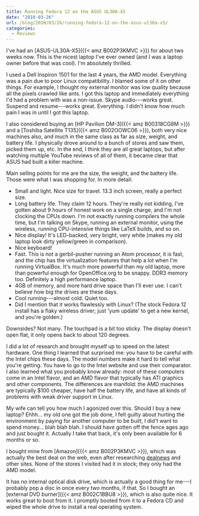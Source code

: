 ```yaml
---
title: Running Fedora 12 on the ASUS UL30A-X5
date: "2010-03-26"
url: /blog/2010/03/26/running-fedora-12-on-the-asus-ul30a-x5/
categories:
  - Reviews
---
```

I've had an [ASUS-UL30A-X5]({{< amz B002P3KMVC >}}) for about two weeks now. This is the nicest laptop I've ever owned (and I was a laptop owner before that was cool). I'm absolutely thrilled.

I used a Dell Inspiron 1501 for the last 4 years, the AMD model. Everything was a pain due to poor Linux compatibility. I blamed some of it on other things. For example, I thought my external monitor was low quality because all the pixels crawled like ants. I got this laptop and immediately everything I'd had a problem with was a non-issue. Skype audio---works great. Suspend and resume---works great. Everything. I didn't know how much pain I was in until I got this laptop.

I also considered buying an [HP Pavilion DM-3]({{< amz B00318CG8M >}}) and a [Toshiba Satellite T135]({{< amz B002OOWC06 >}}), both very nice machines also, and much in the same class as far as size, weight, and battery life. I physically drove around to a bunch of stores and saw them, picked them up, etc. In the end, I think they are all great laptops, but after watching multiple YouTube reviews of all of them, it became clear that ASUS had built a killer machine.

Main selling points for me are the size, the weight, and the battery life. Those were what I was shopping for. In more detail:

* Small and light. Nice size for travel. 13.3 inch screen, really a perfect size.
* Long battery life. They claim 12 hours. They're really not kidding, I've gotten about 9 hours of honest work on a single charge, and I'm not clocking the CPUs down. I'm not exactly running compilers the whole time, but I'm talking on Skype, running an external monitor, using the wireless, running CPU-intensive things like LaTeX builds, and so on.
* Nice display! It's LED-backed, very bright, very white (makes my old laptop look dirty yellow/green in comparison).
* Nice keyboard!
* Fast. This is not a gerbil-pusher running an Atom processor, it is fast, and the chip has the virtualization features that help a lot when I'm running VirtualBox. It's much more powerful than my old laptop, more than powerful enough for OpenOffice.org to be snappy. DDR3 memory too. Definitely a high performance laptop.
* 4GB of memory, and more hard drive space than I'll ever use. I can't believe how big the drives are these days.
* Cool running---almost cold. Quiet too.
* Did I mention that it works flawlessly with Linux? (The stock Fedora 12 install has a flaky wireless driver; just 'yum update' to get a new kernel, and you're golden.)

Downsides? Not many. The touchpad is a bit too sticky. The display doesn't open flat, it only opens back to about 120 degrees.

I did a lot of research and brought myself up to speed on the latest hardware. One thing I learned that surprised me: you have to be careful with the Intel chips these days. The model numbers make it hard to tell what you're getting. You have to go to the Intel website and use their comparator. I also learned what you probably know already: most of these computers come in an Intel flavor, and an AMD flavor that typically has ATI graphics and other components. The differences are manifold: the AMD machines are typically $100 cheaper, have half the battery life, and have all kinds of problems with weak driver support in Linux.

My wife can tell you how much I agonized over this. Should I buy a new laptop? Ehhh... my old one got the job done, I felt guilty about hurting the environment by paying for another computer to be built, I did't want to spend money... blah blah blah. I should have gotten off the fence ages ago and just bought it. Actually I take that back, it's only been available for 6 months or so.

I bought mine from [Amazon]({{< amz B002P3KMVC >}}), which was actually the best deal on the web, even after researching [dealnews](http://www.dealnews.com/) and other sites. None of the stores I visited had it in stock; they only had the AMD model.

It has no internal optical disk drive, which is actually a good thing for me---I probably pop a disc in once every two months, if that. So I bought an [external DVD burner]({{< amz B002C1BBU8 >}}), which is also quite nice. It works great to boot from it. I promptly booted from it to a Fedora CD and wiped the whole drive to install a real operating system.
